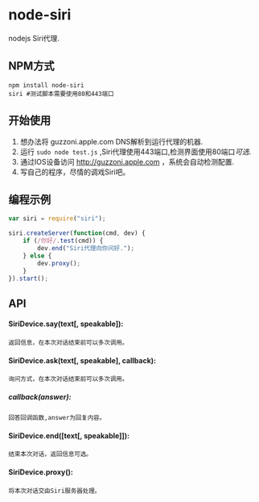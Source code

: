 node-siri
=========

 nodejs Siri代理.

## NPM方式

``` shell
npm install node-siri
siri #测试脚本需要使用80和443端口
```

## 开始使用

1. 想办法将 guzzoni.apple.com DNS解析到运行代理的机器.
2. 运行 `sudo node test.js` ,Siri代理使用443端口,检测界面使用80端口*可选*.
3. 通过IOS设备访问 http://guzzoni.apple.com ，系统会自动检测配置.
4. 写自己的程序，尽情的调戏Siri吧。

## 编程示例

``` javascript
var siri = require("siri");

siri.createServer(function(cmd, dev) {
    if (/你好/.test(cmd)) {
        dev.end("Siri代理向你问好.");
    } else {
        dev.proxy();
    }
}).start();
```

## API

#### SiriDevice.say(text[, speakable]):  
	返回信息，在本次对话结束前可以多次调用。

#### SiriDevice.ask(text[, speakable], callback):  
	询问方式，在本次对话结束前可以多次调用。  

##### callback(answer): 
	回答回调函数,answer为回复内容。

#### SiriDevice.end([text[, speakable]]):  
	结束本次对话，返回信息可选。

#### SiriDevice.proxy(): 
	将本次对话交由Siri服务器处理。

